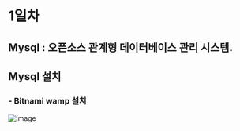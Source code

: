 # 1일차
## Mysql : 오픈소스 관계형 데이터베이스 관리 시스템.
## Mysql 설치
### - Bitnami wamp 설치
![image](https://user-images.githubusercontent.com/89372116/137637230-c165f0a7-1db7-442f-88cd-45365a5f45eb.png)
